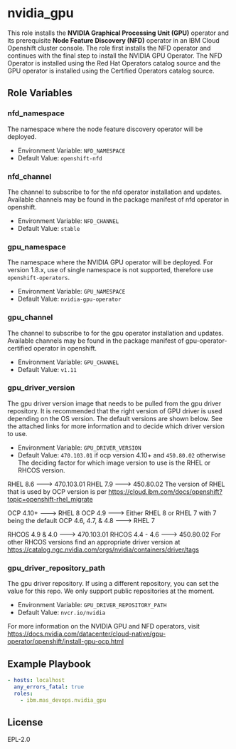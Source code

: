 nvidia_gpu
==========

This role installs the **NVIDIA Graphical Processing Unit (GPU)** operator and its prerequisite **Node Feature Discovery (NFD)** operator in an IBM Cloud Openshift cluster console. The role first installs the NFD operator and continues with the final step to install the NVIDIA GPU Operator. The NFD Operator is installed using the Red Hat Operators catalog source and the GPU operator is installed using the Certified Operators catalog source.


Role Variables
--------------

### nfd_namespace
The namespace where the node feature discovery operator will be deployed.

- Environment Variable: `NFD_NAMESPACE`
- Default Value: `openshift-nfd`

### nfd_channel
The channel to subscribe to for the nfd operator installation and updates. Available channels may be found in the package manifest of nfd operator in openshift.

- Environment Variable: `NFD_CHANNEL`
- Default Value: `stable`

### gpu_namespace
The namespace where the NVIDIA GPU operator will be deployed. For version 1.8.x, use of single namespace is not supported, therefore use `openshift-operators`.

- Environment Variable: `GPU_NAMESPACE`
- Default Value: `nvidia-gpu-operator`

### gpu_channel
The channel to subscribe to for the gpu operator installation and updates. Available channels may be found in the package manifest of gpu-operator-certified operator in openshift.

- Environment Variable: `GPU_CHANNEL`
- Default Value: `v1.11`

### gpu_driver_version
The gpu driver version image that needs to be pulled from the gpu driver repository. It is recommended that the right version of GPU driver is used depending on the OS version. The default versions are shown below. See the attached links for more information and to decide which driver version to use.

- Environment Variable: `GPU_DRIVER_VERSION`
- Default Value: `470.103.01` if ocp version 4.10+ and `450.80.02` otherwise
The deciding factor for which image version to use is the RHEL or RHCOS version.

RHEL 8.6            ---> 470.103.01
RHEL 7.9            ---> 450.80.02
The version of RHEL that is used by OCP version is per https://cloud.ibm.com/docs/openshift?topic=openshift-rhel_migrate

OCP 4.10+           ---> RHEL 8
OCP 4.9             ---> Either RHEL 8 or RHEL 7 with 7 being the default
OCP 4.6, 4.7, & 4.8 ---> RHEL 7

RHCOS 4.9 & 4.0     ---> 470.103.01
RHCOS 4.4 - 4.6     ---> 450.80.02
For other RHCOS versions find an appropriate driver version at https://catalog.ngc.nvidia.com/orgs/nvidia/containers/driver/tags

### gpu_driver_repository_path
The gpu driver repository. If using a different repository, you can set the value for this repo. We only support public repositories at the moment.

- Environment Variable: `GPU_DRIVER_REPOSITORY_PATH`
- Default Value: `nvcr.io/nvidia`

For more information on the NVIDIA GPU and NFD operators, visit https://docs.nvidia.com/datacenter/cloud-native/gpu-operator/openshift/install-gpu-ocp.html



Example Playbook
----------------


```yaml
- hosts: localhost
  any_errors_fatal: true
  roles:
    - ibm.mas_devops.nvidia_gpu
```


License
-------

EPL-2.0
